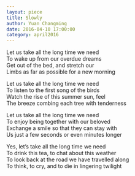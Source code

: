 ```yaml
---
layout: piece
title: Slowly
author: Yuan Changming
date: 2016-04-10 17:00:00
category: april2016
---
```

Let us take all the long time we need<br>
To wake up from our overdue dreams<br>
Get out of the bed, and stretch our<br>
Limbs as far as possible for a new morning

Let us take all the long time we need<br>
To listen to the first song of the birds<br>
Watch the rise of this summer sun, feel<br>
The breeze combing each tree with tenderness

Let us take all the long time we need<br>
To enjoy being together with our beloved<br>
Exchange a smile so that they can stay with<br>
Us just a few seconds or even minutes longer

Yes, let’s take all the long time we need<br>
To drink this tea, to chat about this weather<br>
To look back at the road we have travelled along<br>
To think, to cry, and to die in lingering twilight